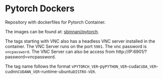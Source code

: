 # Pytorch Dockers
Repository with dockerfiles for Pytorch Container.

The images can be found at: [sbinnani/pytorch](https://hub.docker.com/r/sbinnani/pytorch).

The tags starting with VNC also has a headless VNC server installed in the container. The VNC Server runs on the port `5901`. The vnc password is `vncpassword`. The VNC Server can also be access from http://IP:6901/?password=vncpassword. 

The tag name follows the format v`PYTORCH_VER`-py`PYTHON_VER`-cuda`CUDA_VER`-cudnn`CUDANN_VER`-runtime-ubuntu`DISTRO-VER`.
